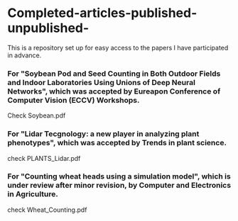 # Completed-articles-published-unpublished-
This is a repository set up for easy access to the papers I have participated in advance.

### For "Soybean Pod and Seed Counting in Both Outdoor Fields and Indoor Laboratories Using Unions of Deep Neural Networks", which was accepted by Eureapon Conference of Computer Vision (ECCV) Workshops.
Check Soybean.pdf


### For "Lidar Tecgnology: a new player in analyzing plant phenotypes", which was accepted by Trends in plant science.
check PLANTS_Lidar.pdf

### For "Counting wheat heads using a simulation model", which is under review after minor revision, by Computer and Electronics in Agriculture.
check Wheat_Counting.pdf
